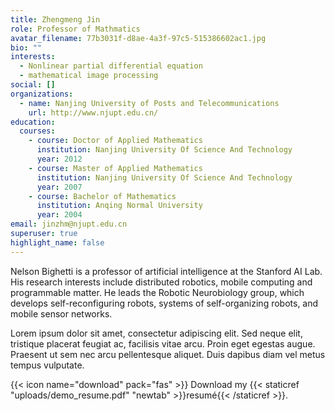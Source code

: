 ```yaml
---
title: Zhengmeng Jin
role: Professor of Mathmatics
avatar_filename: 77b3031f-d8ae-4a3f-97c5-515386602ac1.jpg
bio: ""
interests:
  - Nonlinear partial differential equation
  - mathematical image processing
social: []
organizations:
  - name: Nanjing University of Posts and Telecommunications
    url: http://www.njupt.edu.cn/
education:
  courses:
    - course: Doctor of Applied Mathematics
      institution: Nanjing University Of Science And Technology
      year: 2012
    - course: Master of Applied Mathematics
      institution: Nanjing University Of Science And Technology
      year: 2007
    - course: Bachelor of Mathematics
      institution: Anqing Normal University
      year: 2004
email: jinzhm@njupt.edu.cn
superuser: true
highlight_name: false
---
```


Nelson Bighetti is a professor of artificial intelligence at the Stanford AI Lab. His research interests include distributed robotics, mobile computing and programmable matter. He leads the Robotic Neurobiology group, which develops self-reconfiguring robots, systems of self-organizing robots, and mobile sensor networks.

Lorem ipsum dolor sit amet, consectetur adipiscing elit. Sed neque elit, tristique placerat feugiat ac, facilisis vitae arcu. Proin eget egestas augue. Praesent ut sem nec arcu pellentesque aliquet. Duis dapibus diam vel metus tempus vulputate.

{{< icon name="download" pack="fas" >}} Download my {{< staticref "uploads/demo_resume.pdf" "newtab" >}}resumé{{< /staticref >}}.
